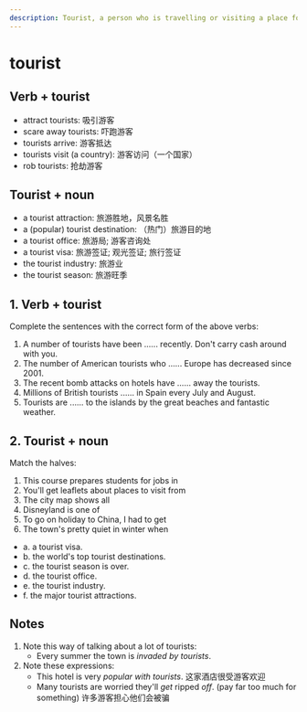 ```yaml
---
description: Tourist, a person who is travelling or visiting a place for pleasure. (旅游者；观光者；游客)
---
```


# tourist

## Verb + tourist

- attract tourists: 吸引游客
- scare away tourists: 吓跑游客
- tourists arrive: 游客抵达
- tourists visit (a country): 游客访问（一个国家）
- rob tourists: 抢劫游客

## Tourist + noun

- a tourist attraction: 旅游胜地，风景名胜
- a (popular) tourist destination: （热门）旅游目的地
- a tourist office: 旅游局; 游客咨询处
- a tourist visa: 旅游签证; 观光签证; 旅行签证
- the tourist industry: 旅游业
- the tourist season: 旅游旺季

## 1. Verb + tourist

Complete the sentences with the correct form of the above verbs:

1. A number of tourists have been ...... recently. Don't carry cash around with you.
2. The number of American tourists who ...... Europe has decreased since 2001.
3. The recent bomb attacks on hotels have ...... away the tourists.
4. Millions of British tourists ...... in Spain every July and August.
5. Tourists are ...... to the islands by the great beaches and fantastic weather.

## 2. Tourist + noun

Match the halves:

1. This course prepares students for jobs in
2. You'll get leaflets about places to visit from
3. The city map shows all
4. Disneyland is one of
5. To go on holiday to China, I had to get
6. The town's pretty quiet in winter when

- a. a tourist visa.
- b. the world's top tourist destinations.
- c. the tourist season is over.
- d. the tourist office.
- e. the tourist industry.
- f. the major tourist attractions.

## Notes

1. Note this way of talking about a lot of tourists:
    - Every summer the town is *invaded by tourists*.
2. Note these expressions:
    - This hotel is very *popular with tourists*. 这家酒店很受游客欢迎
    - Many tourists are worried they'll *get* ripped *off*. (pay far too much for something) 许多游客担心他们会被骗
